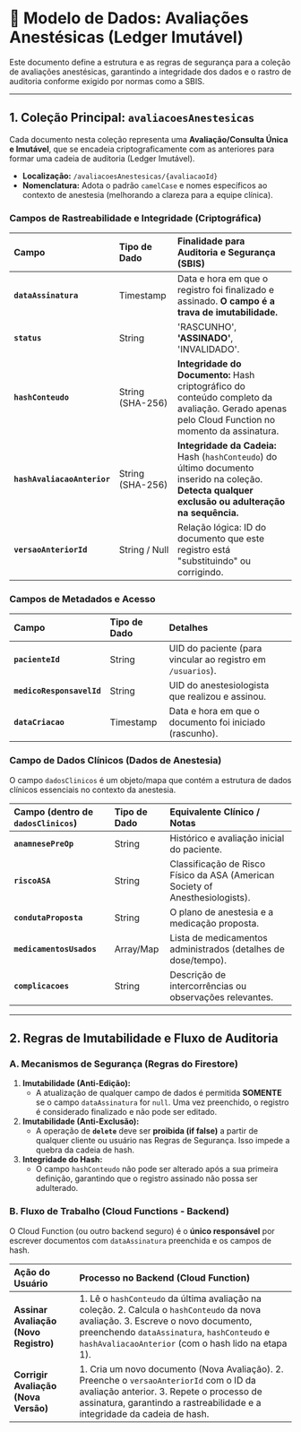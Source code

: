 # 📝 Modelo de Dados: Avaliações Anestésicas (Ledger Imutável)

Este documento define a estrutura e as regras de segurança para a coleção de avaliações anestésicas, garantindo a integridade dos dados e o rastro de auditoria conforme exigido por normas como a SBIS.

---

## 1. Coleção Principal: `avaliacoesAnestesicas`

Cada documento nesta coleção representa uma **Avaliação/Consulta Única e Imutável**, que se encadeia criptograficamente com as anteriores para formar uma cadeia de auditoria (Ledger Imutável).

* **Localização:** `/avaliacoesAnestesicas/{avaliacaoId}`
* **Nomenclatura:** Adota o padrão `camelCase` e nomes específicos ao contexto de anestesia (melhorando a clareza para a equipe clínica).

### Campos de Rastreabilidade e Integridade (Criptográfica)

| Campo | Tipo de Dado | Finalidade para Auditoria e Segurança (SBIS) |
| :--- | :--- | :--- |
| **`dataAssinatura`** | Timestamp | Data e hora em que o registro foi finalizado e assinado. **O campo é a trava de imutabilidade.** |
| **`status`** | String | 'RASCUNHO', **'ASSINADO'**, 'INVALIDADO'. |
| **`hashConteudo`** | String (SHA-256) | **Integridade do Documento:** Hash criptográfico do conteúdo completo da avaliação. Gerado apenas pelo Cloud Function no momento da assinatura. |
| **`hashAvaliacaoAnterior`** | String (SHA-256) | **Integridade da Cadeia:** Hash (`hashConteudo`) do último documento inserido na coleção. **Detecta qualquer exclusão ou adulteração na sequência.** |
| **`versaoAnteriorId`** | String / Null | Relação lógica: ID do documento que este registro está "substituindo" ou corrigindo. |

### Campos de Metadados e Acesso

| Campo | Tipo de Dado | Detalhes |
| :--- | :--- | :--- |
| **`pacienteId`** | String | UID do paciente (para vincular ao registro em `/usuarios`). |
| **`medicoResponsavelId`** | String | UID do anestesiologista que realizou e assinou. |
| **`dataCriacao`** | Timestamp | Data e hora em que o documento foi iniciado (rascunho). |

### Campo de Dados Clínicos (Dados de Anestesia)

O campo `dadosClinicos` é um objeto/mapa que contém a estrutura de dados clínicos essenciais no contexto da anestesia.

| Campo (dentro de `dadosClinicos`) | Tipo de Dado | Equivalente Clínico / Notas |
| :--- | :--- | :--- |
| **`anamnesePreOp`** | String | Histórico e avaliação inicial do paciente. |
| **`riscoASA`** | String | Classificação de Risco Físico da ASA (American Society of Anesthesiologists). |
| **`condutaProposta`** | String | O plano de anestesia e a medicação proposta. |
| **`medicamentosUsados`** | Array/Map | Lista de medicamentos administrados (detalhes de dose/tempo). |
| **`complicacoes`** | String | Descrição de intercorrências ou observações relevantes. |

---

## 2. Regras de Imutabilidade e Fluxo de Auditoria

### A. Mecanismos de Segurança (Regras do Firestore)

1.  **Imutabilidade (Anti-Edição):**
    * A atualização de qualquer campo de dados é permitida **SOMENTE** se o campo `dataAssinatura` for `null`. Uma vez preenchido, o registro é considerado finalizado e não pode ser editado.
2.  **Imutabilidade (Anti-Exclusão):**
    * A operação de **`delete`** deve ser **proibida (if false)** a partir de qualquer cliente ou usuário nas Regras de Segurança. Isso impede a quebra da cadeia de hash.
3.  **Integridade do Hash:**
    * O campo `hashConteudo` não pode ser alterado após a sua primeira definição, garantindo que o registro assinado não possa ser adulterado.

### B. Fluxo de Trabalho (Cloud Functions - Backend)

O Cloud Function (ou outro backend seguro) é o **único responsável** por escrever documentos com `dataAssinatura` preenchida e os campos de hash.

| Ação do Usuário | Processo no Backend (Cloud Function) |
| :--- | :--- |
| **Assinar Avaliação (Novo Registro)** | 1. Lê o `hashConteudo` da última avaliação na coleção. 2. Calcula o `hashConteudo` da nova avaliação. 3. Escreve o novo documento, preenchendo `dataAssinatura`, `hashConteudo` e `hashAvaliacaoAnterior` (com o hash lido na etapa 1). |
| **Corrigir Avaliação (Nova Versão)** | 1. Cria um novo documento (Nova Avaliação). 2. Preenche o `versaoAnteriorId` com o ID da avaliação anterior. 3. Repete o processo de assinatura, garantindo a rastreabilidade e a integridade da cadeia de hash. |